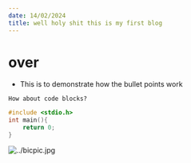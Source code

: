 ```yaml
---
date: 14/02/2024
title: well holy shit this is my first blog
---
```


# over
- This is to demonstrate how the bullet points work


`How about code blocks?`

```c 
#include <stdio.h>
int main(){
    return 0;
}
```

![../bicpic.jpg](yes)
